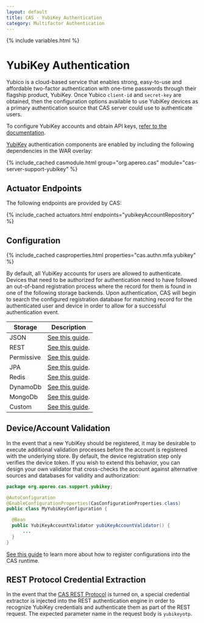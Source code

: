 ```yaml
---
layout: default
title: CAS - YubiKey Authentication
category: Multifactor Authentication
---
```


{% include variables.html %}

# YubiKey Authentication

Yubico is a cloud-based service that enables strong, easy-to-use and affordable 
two-factor authentication with one-time passwords through their 
flagship product, YubiKey. Once Yubico `client-id` and `secret-key` 
are obtained, then the configuration options available to 
use YubiKey devices as a primary authentication 
source that CAS server could use to authenticate users.

To configure YubiKey accounts and obtain API keys, [refer to the documentation](https://upgrade.yubico.com/getapikey/).

[YubiKey](https://www.yubico.com/products/yubikey-hardware) authentication 
components are enabled by including the following dependencies in the WAR overlay:

{% include_cached casmodule.html group="org.apereo.cas" module="cas-server-support-yubikey" %}

## Actuator Endpoints
             
The following endpoints are provided by CAS:

{% include_cached actuators.html endpoints="yubikeyAccountRepository" %}

## Configuration

{% include_cached casproperties.html properties="cas.authn.mfa.yubikey" %}

By default, all YubiKey accounts for users are allowed to authenticate. Devices that 
need to be authorized for authentication need to have followed an out-of-band 
registration process where the record for them is found in one of the following 
storage backends. Upon authentication, CAS will begin to search the configured 
registration database for matching record for the authenticated user and device 
in order to allow for a successful authentication event.

| Storage     | Description                                                            |
|-------------|------------------------------------------------------------------------|
| JSON        | [See this guide](YubiKey-Authentication-Registration-JSON.html).       |
| REST        | [See this guide](YubiKey-Authentication-Registration-Rest.html).       |
| Permissive  | [See this guide](YubiKey-Authentication-Registration-Permissive.html). |
| JPA         | [See this guide](YubiKey-Authentication-Registration-JPA.html).        |
| Redis       | [See this guide](YubiKey-Authentication-Registration-Redis.html).      |
| DynamoDb    | [See this guide](YubiKey-Authentication-Registration-DynamoDb.html).   |
| MongoDb     | [See this guide](YubiKey-Authentication-Registration-MongoDb.html).    |
| Custom      | [See this guide](YubiKey-Authentication-Registration-Custom.html).     |

## Device/Account Validation

In the event that a new YubiKey should be registered, it may be desirable to 
execute additional validation processes before the account is registered with 
the underlying store. By default, the device registration step only verifies 
the device token. If you wish to extend this behavior, you can design your 
own validator that cross-checks the account against alternative 
sources and databases for validity and authorization:

```java
package org.apereo.cas.support.yubikey;

@AutoConfiguration
@EnableConfigurationProperties(CasConfigurationProperties.class)
public class MyYubiKeyConfiguration {

  @Bean
  public YubiKeyAccountValidator yubiKeyAccountValidator() {
      ...
  }
}
```

[See this guide](../configuration/Configuration-Management-Extensions.html) to learn more 
about how to register configurations into the CAS runtime.

## REST Protocol Credential Extraction 

In the event that the [CAS REST Protocol](../protocol/REST-Protocol.html) is turned on, 
a special credential extractor is injected into the REST authentication engine in 
order to recognize YubiKey credentials and authenticate them as part of the REST 
request. The expected parameter name in the request body is `yubikeyotp`.
